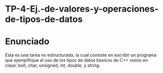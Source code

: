 # TP-4-Ej.-de-valores-y-operaciones-de-tipos-de-datos

# Enunciado 
Esta es una tarea no estructurada, la cual consiste en escribir un programa que ejemplifique el uso de los tipos de datos basicos de C++ vistos en clase: boll, char, unsigned, int, double, y string.




